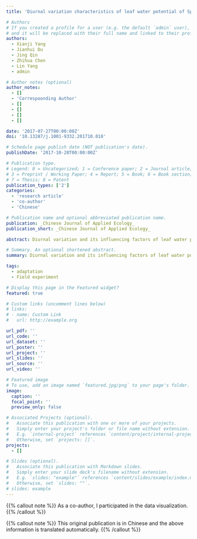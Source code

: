 ```yaml
---
title: 'Diurnal variation characteristics of leaf water potential of Spinifex littoreus on the nebkhas in different succession periods on the coast of Pingtan Island，Fujian Province，China'

# Authors
# If you created a profile for a user (e.g. the default `admin` user), write the username (folder name) here
# and it will be replaced with their full name and linked to their profile.
authors:
  - Xianji Yang
  - Jianhui Du
  - Jing Qin
  - Zhihua Chen
  - Lin Yang
  - admin

# Author notes (optional)
author_notes:
  - []
  - 'Correspoonding Author'
  - []
  - []
  - []
  - []

date: '2017-07-27T00:00:00Z'
doi: '10.13287/j.1001-9332.201710.010'

# Schedule page publish date (NOT publication's date).
publishDate: '2017-10-28T00:00:00Z'

# Publication type.
# Legend: 0 = Uncategorized; 1 = Conference paper; 2 = Journal article;
# 3 = Preprint / Working Paper; 4 = Report; 5 = Book; 6 = Book section;
# 7 = Thesis; 8 = Patent
publication_types: ['2']
categories:
  - 'research article'
  - 'co-author'
  - 'Chinese'

# Publication name and optional abbreviated publication name.
publication: _Chinese Journal of Applied Ecology_
publication_short: _Chinese Journal of Applied Ecology_

abstract: Diurnal variation and its influencing factors of leaf water potential ( ψl ) of Spinifex littoreus on the nebkhas in two succession periods were measured on the coast of Pingtan Island，Fujian Province． The results showed that the diurnal variation of ψl of S． littoreus mainly demonstrated a ‘W’curve pattern，with a temporary rise at midday． The mean ψl of S． littoreus on the nebkhas at developing stage was higher than that at stabilizing stage，and recovered better during the night． ψl of S． littoreus was positively related to the atmospheric water potential ( ψa ) and relative humidity， negatively related to air temperature，but had no significant correlation with the soil water potential at different depthes． ψl of S． littoreus on the interdune depression at developing stage was higher than that on the windward slope and on the leeward slope from 10:00 to 16:00，and that on the windward slope was lower than that on the leeward slope all day long except at 10:00 and at 12:00． The variation of ψl of S． littoreus on the leeward slope was higher than that on the windward slope， and the minimal variation was found on the interdune depression，without statistical significance． ψl of S． littoreus on the windward slope was positively correlated with ψa and relative humidity，while negatively correlated with air temperature． ψl of S． littoreus on the leeward slope and the interdune depression were correlated with meteorological factors，but they had no significant relationship．

# Summary. An optional shortened abstract.
summary: Diurnal variation and its influencing factors of leaf water potential ( ψl ) of _Spinifex littoreus_ on the nebkhas in two succession periods were measured on the coast of Pingtan Island, Fujian Province．

tags:
  - adaptation
  - Field experiment

# Display this page in the Featured widget?
featured: true

# Custom links (uncomment lines below)
# links:
# - name: Custom Link
#   url: http://example.org

url_pdf: ''
url_code: ''
url_dataset: ''
url_poster: ''
url_project: ''
url_slides: ''
url_source: ''
url_video: ''

# Featured image
# To use, add an image named `featured.jpg/png` to your page's folder.
image:
  caption: ''
  focal_point: ''
  preview_only: false

# Associated Projects (optional).
#   Associate this publication with one or more of your projects.
#   Simply enter your project's folder or file name without extension.
#   E.g. `internal-project` references `content/project/internal-project/index.md`.
#   Otherwise, set `projects: []`.
projects:
  - []

# Slides (optional).
#   Associate this publication with Markdown slides.
#   Simply enter your slide deck's filename without extension.
#   E.g. `slides: "example"` references `content/slides/example/index.md`.
#   Otherwise, set `slides: ""`.
# slides: example
---
```


{{% callout note %}}
As a co-author, I participated in the data visualization.
{{% /callout %}}

{{% callout note %}}
This original publication is in Chinese and the above information is translated automatically.
{{% /callout %}}

